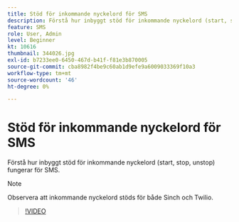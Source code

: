 ```yaml
---
title: Stöd för inkommande nyckelord för SMS
description: Förstå hur inbyggt stöd för inkommande nyckelord (start, stop, unstop) fungerar för SMS.
feature: SMS
role: User, Admin
level: Beginner
kt: 10616
thumbnail: 344026.jpg
exl-id: b7233ee0-6450-467d-b41f-f81e3b870005
source-git-commit: cba8982f4be9c60ab1d9efe9a6009033369f10a3
workflow-type: tm+mt
source-wordcount: '46'
ht-degree: 0%

---
```


# Stöd för inkommande nyckelord för SMS

Förstå hur inbyggt stöd för inkommande nyckelord (start, stop, unstop) fungerar för SMS.

>[!NOTE]
>
>Observera att inkommande nyckelord stöds för både Sinch och Twilio.

>[!VIDEO](https://video.tv.adobe.com/v/344026?quality=12&learn=on)
